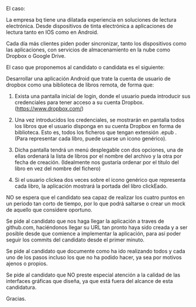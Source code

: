 
El caso:


La empresa bq tiene una dilatada experiencia en soluciones de lectura electrónica. Desde dispositivos de tinta electrónica a aplicaciones de lectura tanto en IOS como en Android.

Cada día más clientes piden poder sincronizar, tanto los dispositivos como las aplicaciones, con servicios de almacenamiento en la nube como Dropbox o Google Drive.

El caso que proponemos al candidato o candidata es el siguiente:

Desarrollar una aplicación Android que trate la cuenta de usuario de dropbox como una biblioteca de libros remota, de forma que:

1. Exista una pantalla inicial de login, donde el usuario pueda introducir sus credenciales para tener acceso a su cuenta Dropbox. (https://www.dropbox.com/)

2. Una vez introducidos los credenciales, se mostrarán en pantalla todos los libros que el usuario disponga en su cuenta Dropbox en forma de biblioteca. Esto es, todos los ficheros que tengan extensión .epub . (Para representar cada libro, puede usarse un icono genérico).

3. Dicha pantalla tendrá un menú desplegable con dos opciones, una de ellas ordenará la lista de libros por el nombre del archivo y la otra por fecha de creación. (Idealmente nos gustaría ordenar por el título del libro en vez del nombre del fichero)

4.  Si el usuario clickea dos veces sobre el icono genérico que representa cada libro, la aplicación mostrará la portada del libro clickEado.


NO se espera que el candidato sea capaz de realizar los cuatro puntos en un periodo tan corto de tiempo, por lo que podrá saltarse o crear un mock de aquello que considere oportuno.

Se pide al candidato que nos haga llegar la aplicación a traves de github.com, haciéndonos llegar su URL tan pronto haya sido creada y a ser posible desde que comience a implementar la aplicación, para así poder seguir los commits del candidato desde el primer minuto.

Se pide al candidato que documente como ha ido realizando todos y cada uno de los pasos incluso los que no ha podido hacer, ya sea por motivos ajenos o propios.

Se pide al candidato que NO preste especial atención a la calidad de las interfaces gráficas que diseña, ya que está fuera del alcance de esta candidatura.

Gracias.